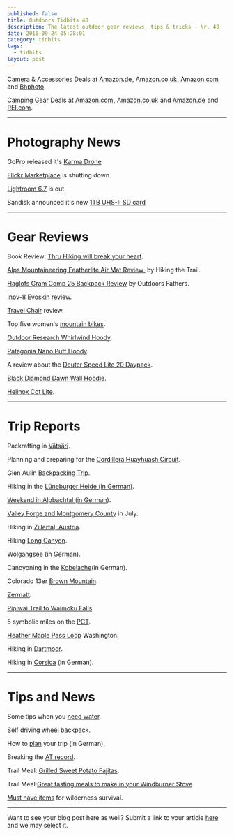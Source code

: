 ```yaml
---
published: false
title: Outdoors Tidbits 48
description: The latest outdoor gear reviews, tips & tricks - Nr. 48
date: 2016-09-24 05:28:01
category: tidbits
tags:
  - tidbits
layout: post
---
```


Camera & Accessories Deals at <a target="_blank" rel="nofollow" href="https://www.amazon.de/b/?_encoding=UTF8&camp=1638&creative=6742&linkCode=ur2&node=5457338031&pf_rd_i=571860&pf_rd_m=A3JWKAKR8XB7XF&pf_rd_p=1067386747&pf_rd_r=5564YVT458WCD2B30ZR9&pf_rd_s=merchandised-search-leftnav&pf_rd_t=101&site-redirect=de&tag=hikeve-21" rel="nofollow">Amazon.de</a><img src="http://ir-de.amazon-adsystem.com/e/ir?t=hikeve-21&l=ur2&o=3" width="1" height="1" border="0" alt="" style="border:none !important; margin:0px !important;"/>, 
<a target="_blank" rel="nofollow" href="https://www.amazon.co.uk/discounts-offers-pc-electronics/b/?_encoding=UTF8&camp=1634&creative=6738&linkCode=ur2&node=590987031&tag=hikeve07-21" rel="nofollow">Amazon.co.uk</a><img src="http://ir-uk.amazon-adsystem.com/e/ir?t=hikeve07-21&l=ur2&o=2" width="1" height="1" border="0" alt="" style="border:none !important; margin:0px !important;"/>, <a target="_blank" href="https://www.amazon.com/s/ref=s9_acss_bw_ln_camcolla_1_1?rh=i%3Aelectronics%2Cn%3A761198&ie=UTF8&pf_rd_m=ATVPDKIKX0DER&pf_rd_s=merchandised-search-leftnav&pf_rd_r=VJHQ4RB0RC82JN9P0705&pf_rd_t=101&pf_rd_p=2580408662&pf_rd_i=502394&_encoding=UTF8&tag=hikeve-20&linkCode=ur2&linkId=71ecc71caff04cc23a9737fbf6aa20a2&camp=1789&creative=9325" rel="nofollow">Amazon.com</a><img src="//ir-na.amazon-adsystem.com/e/ir?t=hikeve-20&l=ur2&o=1" width="1" height="1" border="0" alt="" style="border:none !important; margin:0px !important;" /> and <a href="http://www.bhphotovideo.com/find/dealZone.jsp/BI/19674/KBID/12320">Bhphoto</a>.

Camping Gear Deals at <a target="_blank" href="https://www.amazon.com/s/ref=amb_link_445064522_1?ie=UTF8&bbn=9927316011&field-pct-off=50-&lo=outdoor-recreation&rh=i%3Aoutdoor-recreation%2Cn%3A9927316011%2Cp_6%3AATVPDKIKX0DER%2Cn%3A3400371&pf_rd_m=ATVPDKIKX0DER&pf_rd_s=merchandised-search-leftnav&pf_rd_r=S3PAWAAFM66NGJ18FCH2&pf_rd_t=101&pf_rd_p=2362500142&pf_rd_i=9927316011&_encoding=UTF8&tag=hikeve-20&linkCode=ur2&linkId=63e7f0be9cfa6757362850ac0a82a8cb&camp=1789&creative=9325" rel="nofollow">Amazon.com</a><img src="//ir-na.amazon-adsystem.com/e/ir?t=hikeve-20&l=ur2&o=1" width="1" height="1" border="0" alt="" style="border:none !important; margin:0px !important;">, <a target="_blank" rel="nofollow" href="https://www.amazon.co.uk/s/?_encoding=UTF8&bbn=350630011&camp=1634&creative=6738&linkCode=ur2&pf_rd_i=319545011&pf_rd_m=A3P5ROKL5A1OLE&pf_rd_p=866645087&pf_rd_r=PKBNQ9633DWAG2Y7K80D&pf_rd_s=merchandised-search-leftnav&pf_rd_t=101&rh=i%3Asports%2Cn%3A318949011%2Cn%3A!319532011%2Cn%3A350630011%2Cn%3A319545011&tag=hikeve07-21" rel="nofollow">Amazon.co.uk</a><img src="http://ir-uk.amazon-adsystem.com/e/ir?t=hikeve07-21&l=ur2&o=2" width="1" height="1" border="0" alt="" style="border:none !important; margin:0px !important;" /> and <a target="_blank" rel="nofollow" href="https://www.amazon.de/s/?_encoding=UTF8&__mk_de_DE=%C3%85M%C3%85Z%C3%95%C3%91&bbn=16435091&camp=1638&creative=6742&linkCode=ur2&pf_rd_i=7194943031&pf_rd_m=A3JWKAKR8XB7XF&pf_rd_p=1e4b6427-ff04-4726-8a4e-7bfffbd495ae&pf_rd_r=2Z93BFR2FYQ5JCQ2GP6P&pf_rd_s=merchandised-search-leftnav&pf_rd_t=101&rh=i%3Asports%2Cn%3A16435051%2Cn%3A16435091%2Cn%3A16435151%2Cp_6%3AA3JWKAKR8XB7XF&site-redirect=de&tag=hikeve-21">Amazon.de</a><img src="http://ir-de.amazon-adsystem.com/e/ir?t=hikeve-21&l=ur2&o=3" width="1" height="1" border="0" alt="" style="border:none !important; margin:0px !important;" /> and <a href="https://www.rei.com/rei-garage/c/camping-and-hiking?r=c&pagesize=84&queryRule=outlet-only&ir=category%3Acamping-and-hiking&outlet=true" rel="nofollow">REI.com</a>.

---

# Photography News
GoPro released it's [Karma Drone](https://www.bhphotovideo.com/c/product/1283469-REG/gopro_rkwxx_001_karma_core_quadcopter.html/BI/19674/KBID/12320/kw/GOKC/DFF/d10-v2-t1-xGOKC)

[Flickr Marketplace](http://www.dpreview.com/news/7241326722/flickr-marketplace-image-licensing-program-shuttered) is shutting down.

[Lightroom 6.7](http://blogs.adobe.com/lightroomjournal/2016/09/lightroom-cc-2015-7-now-available.html) is out.

Sandisk announced it's new [1TB UHS-II SD card](https://www.sandisk.com/about/media-center/press-releases/2016/western-digital-demonstrates-prototype-of-the-worlds-first-1terabyte-SDXC-card)

---

# Gear Reviews

Book Review: [Thru Hiking will break your heart](http://campfirechic.com/2016/09/thru-hiking-will-break-your-heart.html).

[Alps Mountaineering Featherlite Air Mat Review ][1] by Hiking the Trail.

[Haglofs Gram Comp 25 Backpack Review][2] by Outdoors Fathers.

[Inov-8 Evoskin](http://bushcraft.at/review-inov-8-evoskin/) review.

[Travel Chair](http://www.missourihowell.com/2016/09/23/gear-review-travelchair/) review.

Top five women's [mountain bikes](http://thegirloutdoors.co.uk/2016/09/23/top-five-ladies-mountain-bikes-2016/).

[Outdoor Research Whirlwind Hoody](http://www.littlegrunts.com/outdoor-research-whirlwind-hoody-orinsightlab/).

[Patagonia Nano Puff Hoody](https://thebigoutside.com/review-patagonia-nano-puff-hoody/).

A review about the [Deuter Speed Lite 20 Daypack](https://thebigoutside.com/gear-review-deuter-speed-lite-20-daypack/).

[Black Diamond Dawn Wall Hoodie](http://www.littlegrunts.com/black-diamond-dawn-wall-hoodie-review/).

[Helinox Cot Lite](http://www.thealpinestart.com/2016/09/review-helinox-cot-lite/).

---

# Trip Reports

Packrafting in [Vätsäri](http://caide.kuvat.fi/blog/47/vatsari%2C+the+king+of+finnish+wilderness+areas).

Planning and preparing for the [Cordillera Huayhuash Circuit](http://appalachiantrailgirl.com/cordillera-huayhuash-circuit-planning-preparing/).

Glen Aulin [Backpacking Trip](http://campfirechic.com/2016/09/glen-aulin-backpacking-trip.html).

Hiking in the [Lüneburger Heide (in German)](https://fotografischereisenundwanderungen.com/2016/09/23/lueneburger-heide-wandern-im-land-der-heidschnucke/).

[Weekend in Alpbachtal (in German)](https://www.berghelden.de/blog/wochenende-alpbachtal/).

[Valley Forge and Montgomery County](http://www.hikingthetrail.com/2016/09/valley-forge-and-montgomery-county-trip-july-2016/) in July.

Hiking in [Zillertal, Austria](http://www.gipfel-glueck.de/hoher-riffler-zillertal/).

Hiking [Long Canyon](http://www.modernhiker.com/2016/09/21/hiking-long-canyon/).

[Wolgangsee](http://www.bergheimat.net/2016/09/2-tage-am-wolfgangsee-durch-die-seenot.html) (in German).

Canoyoning in the [Kobelache](http://gipfelfieber.com/2016/09/21/canyoning-extrem-kobelache-alles-geht-den-bach-runter/)(in German).

Colorado 13er [Brown Mountain](http://3upadventures.com/2016/09/21/colorado-13er-brown-mountain/).

[Zermatt](https://walkingwomad.com/2016/09/21/zermatt/).

[Pipiwai Trail to Waimoku Falls](http://www.modernhiker.com/2016/09/20/hiking-the-pipiwai-trail-to-waimoku-falls/).

5 symbolic miles on the [PCT](https://walkingwomad.com/2016/09/20/5-symbolic-miles-along-the-pacific-crest-trail/).

[Heather Maple Pass Loop](http://www.adventure-inspired.com/2016/09/heather-maple-pass-loop-washington.html) Washington.

Hiking in [Dartmoor](http://www.twoblondeswalking.com/man-made/).

Hiking in [Corsica](http://www.auf-den-berg.de/wandern/korsika/wanderung-zu-dem-gumpen-von-purcaraccia/) (in German).

---

# Tips and News

Some tips when you [need water](http://blissfulhiking.blogspot.com/2016/09/i-need-water-7-things-you-can-do-in-dry.html).

Self driving [wheel backpack](https://hiking.org/2016/09/22/self-driving-wheel-backpacks/).

How to [plan](http://mehr-berge.de/vernuenftige-tourenplanung/) your trip (in German).

Breaking the [AT record](http://northeastexplorer.com/wordpress/?p=3995).

Trail Meal: [Grilled Sweet Potato Fajitas](http://www.freshoffthegrid.com/grilled-sweet-potato-fajitas/).

Trail Meal:[Great tasting meals to make in your Windburner Stove](http://s454105314.onlinehome.us/msr_blog/5-great-tasting-meals-to-make-in-your-windburner-stove-system/).

[Must have items](http://www.hikingthetrail.com/2016/09/7-must-have-items-for-wilderness-survival/) for wilderness survival.

---

Want to see your blog post here as well? Submit a link to your article [here][3] and we may select it.

[1]:	http://www.hikingthetrail.com/2016/09/alps-mountaineering-featherlite-air-mat-review/ "Alps Mountaineering Featherlite Air Mat Review"
[2]:	http://www.outdoorsfather.com/2016/09/gear-review-haglofs-gram-comp-25-backpack/
[3]:	https://www.facebook.com/HikeVentures/
